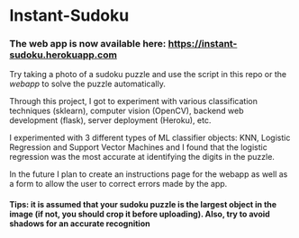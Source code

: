 # Instant-Sudoku
### The web app is now available here: https://instant-sudoku.herokuapp.com

Try taking a photo of a sudoku puzzle and use the script in this repo or the *webapp* to solve the puzzle automatically.

Through this project, I got to experiment with various classification techniques (sklearn), computer vision (OpenCV), backend web development (flask), server deployment (Heroku), etc.

I experimented with 3 different types of ML classifier objects: KNN, Logistic Regression and Support Vector Machines and I found that the logistic regression was the most accurate at identifying the digits in the puzzle. 

In the future I plan to create an instructions page for the webapp as well as a form to allow the user to correct errors made by the app. 

#### Tips: it is assumed that your sudoku puzzle is the largest object in the image (if not, you should crop it before uploading). Also, try to avoid shadows for an accurate recognition

